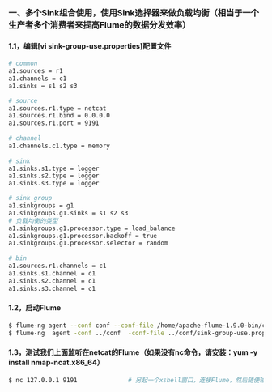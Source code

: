 ### 一、多个Sink组合使用，使用Sink选择器来做负载均衡（相当于一个生产者多个消费者来提高Flume的数据分发效率）
#### 1.1，编辑[vi sink-group-use.properties]配置文件
```bash
# common
a1.sources = r1
a1.channels = c1
a1.sinks = s1 s2 s3

# source
a1.sources.r1.type = netcat
a1.sources.r1.bind = 0.0.0.0
a1.sources.r1.port = 9191
  
# channel
a1.channels.c1.type = memory
  
# sink
a1.sinks.s1.type = logger
a1.sinks.s2.type = logger
a1.sinks.s3.type = logger

# sink group
a1.sinkgroups = g1
a1.sinkgroups.g1.sinks = s1 s2 s3
# 负载均衡的类型
a1.sinkgroups.g1.processor.type = load_balance
a1.sinkgroups.g1.processor.backoff = true
a1.sinkgroups.g1.processor.selector = random
  
# bin
a1.sources.r1.channels = c1
a1.sinks.s1.channel = c1
a1.sinks.s2.channel = c1
a1.sinks.s3.channel = c1
```

#### 1.2，启动Flume
```bash
$ flume-ng agent --conf conf --conf-file /home/apache-flume-1.9.0-bin/conf/sink-group-use.properties --name a1 -Dflume.root.logger=INFO,console  # linux使用
$ flume-ng  agent -conf ../conf  -conf-file ../conf/sink-group-use.properties -name a1 -property flume.root.logger=INFO,console                  # windows使用
```

#### 1.3，测试我们上面监听在netcat的Flume（如果没有nc命令，请安装：yum -y install nmap-ncat.x86_64）
```bash
$ nc 127.0.0.1 9191              # 另起一个xshell窗口，连接Flume，然后随便输入数据
```